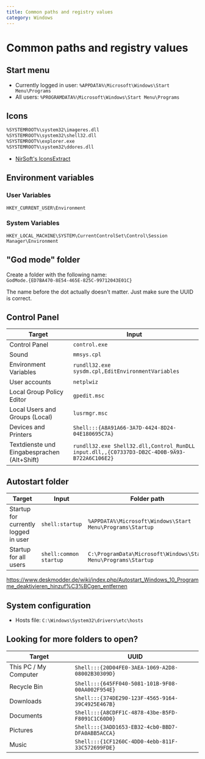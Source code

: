 ```yaml
---
title: Common paths and registry values
category: Windows
---
```


# Common paths and registry values

## Start menu

- Currently logged in user: `%APPDATA%\Microsoft\Windows\Start Menu\Programs`
- All users: `%PROGRAMDATA%\Microsoft\Windows\Start Menu\Programs`

## Icons

```txt
%SYSTEMROOT%\system32\imageres.dll
%SYSTEMROOT%\system32\shell32.dll
%SYSTEMROOT%\explorer.exe
%SYSTEMROOT%\system32\ddores.dll
```

- [NirSoft's IconsExtract](https://www.nirsoft.net/utils/iconsext.html)

## Environment variables

### User Variables

```
HKEY_CURRENT_USER\Environment
```

### System Variables

```
HKEY_LOCAL_MACHINE\SYSTEM\CurrentControlSet\Control\Session Manager\Environment
```

## "God mode" folder

Create a folder with the following name:  
`GodMode.{ED7BA470-8E54-465E-825C-99712043E01C}`

The name before the dot actually doesn't matter. Just make sure the UUID is correct.

## Control Panel

| Target                                      | Input                                                                                       |
| ------------------------------------------- | ------------------------------------------------------------------------------------------- |
| Control Panel                               | `control.exe`                                                                               |
| Sound                                       | `mmsys.cpl`                                                                                 |
| Environment Variables                       | `rundll32.exe sysdm.cpl,EditEnvironmentVariables`                                           |
| User accounts                               | `netplwiz`                                                                                  |
| Local Group Policy Editor                   | `gpedit.msc`                                                                                |
| Local Users and Groups (Local)              | `lusrmgr.msc`                                                                               |
| Devices and Printers                        | `Shell:::{A8A91A66-3A7D-4424-8D24-04E180695C7A}`                                            |
| Textdienste und Eingabesprachen (Alt+Shift) | `rundll32.exe Shell32.dll,Control_RunDLL input.dll,,{C07337D3-DB2C-4D0B-9A93-B722A6C106E2}` |

## Autostart folder

| Target                               | Input                  | Folder path                                                    |
| ------------------------------------ | ---------------------- | -------------------------------------------------------------- |
| Startup for currently logged in user | `shell:startup`        | `%APPDATA%\Microsoft\Windows\Start Menu\Programs\Startup`      |
| Startup for all users                | `shell:common startup` | `C:\ProgramData\Microsoft\Windows\Start Menu\Programs\Startup` |

https://www.deskmodder.de/wiki/index.php/Autostart_Windows_10_Programme_deaktivieren_hinzuf%C3%BCgen_entfernen

## System configuration

- Hosts file: `C:\Windows\System32\drivers\etc\hosts`

## Looking for more folders to open?

| Target                | UUID                                             |
| --------------------- | ------------------------------------------------ |
| This PC / My Computer | `Shell:::{20D04FE0-3AEA-1069-A2D8-08002B30309D}` |
| Recycle Bin           | `Shell:::{645FF040-5081-101B-9F08-00AA002F954E}` |
| Downloads             | `Shell:::{374DE290-123F-4565-9164-39C4925E467B}` |
| Documents             | `Shell:::{A8CDFF1C-4878-43be-B5FD-F8091C1C60D0}` |
| Pictures              | `Shell:::{3ADD1653-EB32-4cb0-BBD7-DFA0ABB5ACCA}` |
| Music                 | `Shell:::{1CF1260C-4DD0-4ebb-811F-33C572699FDE}` |
